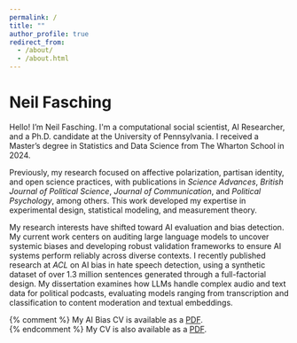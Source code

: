 ```yaml
---
permalink: /
title: ""
author_profile: true
redirect_from: 
  - /about/
  - /about.html
---
```


Neil Fasching
======

Hello! I’m Neil Fasching. I'm a computational social scientist, AI Researcher, and a Ph.D. candidate at the University of Pennsylvania. I received a Master’s degree in Statistics and Data Science from The Wharton School in 2024.

Previously, my research focused on affective polarization, partisan identity, and open science practices, with publications in *Science Advances*, *British Journal of Political Science*, *Journal of Communication*, and *Political Psychology*, among others. This work developed my expertise in experimental design, statistical modeling, and measurement theory.

My research interests have shifted toward AI evaluation and bias detection. My current work centers on auditing large language models to uncover systemic biases and developing robust validation frameworks to ensure AI systems perform reliably across diverse contexts. I recently published research at *ACL* on AI bias in hate speech detection, using a synthetic dataset of over 1.3 million sentences generated through a full-factorial design. My dissertation examines how LLMs handle complex audio and text data for political podcasts, evaluating models ranging from transcription and classification to content moderation and textual embeddings.

{% comment %} 
My AI Bias CV is available as a [PDF](/files/fasching-ai-resume.pdf). <br>
{% endcomment %}
My CV is also available as a [PDF](/files/fasching-ds-resume.pdf).
